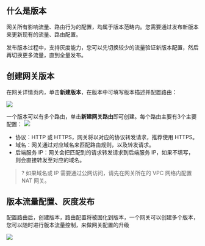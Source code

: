 

## 什么是版本

网关所有影响流量、路由行为的配置，均属于版本范畴内。您需要通过发布新版本来更新现有的流量、路由配置。

发布版本过程中，支持灰度能力，您可以先切换较少的流量验证新版本配置，然后再切换更多流量，直到全量发布。

## 创建网关版本

在网关详情页内，单击**新建版本**，在版本中可填写版本描述并配置路由：

![](https://qcloudimg.tencent-cloud.cn/raw/ffa938e2592615b366fc3ef41b980a5e.png)

一个版本可以有多个路由，单击**新建网关路由**即可创建。每个路由主要有3个主要配置：
![](https://qcloudimg.tencent-cloud.cn/raw/90627a3df928111882001fe6de8747f0.png)

- 协议：HTTP 或 HTTPS，网关将以对应的协议转发请求，推荐使用 HTTPS。
- 域名：网关通过对应域名来匹配路由规则，以及转发请求。
- 后端服务 IP：网关会把匹配到的请求转发请求到后端服务 IP，如果不填写，则会直接转发至对应的域名。

>? 如果域名或 IP 需要通过公网访问，请先在网关所在的 VPC 网络内配置 NAT 网关。

## 版本流量配置、灰度发布

配置路由后，创建版本，路由配置将被固化到版本，一个网关可以创建多个版本，您可以随时进行版本流量控制，来做网关配置的升级

![](https://qcloudimg.tencent-cloud.cn/raw/1016b0d4585cff598913e102ed9b9738.png)
